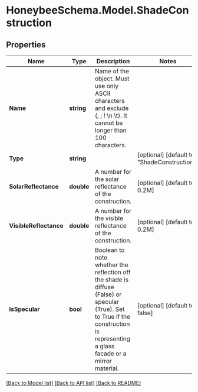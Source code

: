 
# HoneybeeSchema.Model.ShadeConstruction

## Properties

Name | Type | Description | Notes
------------ | ------------- | ------------- | -------------
**Name** | **string** | Name of the object. Must use only ASCII characters and exclude (, ; ! \\n \\t). It cannot be longer than 100 characters. | 
**Type** | **string** |  | [optional] [default to "ShadeConstruction"]
**SolarReflectance** | **double** |  A number for the solar reflectance of the construction. | [optional] [default to 0.2M]
**VisibleReflectance** | **double** |  A number for the visible reflectance of the construction. | [optional] [default to 0.2M]
**IsSpecular** | **bool** | Boolean to note whether the reflection off the shade is diffuse (False) or specular (True). Set to True if the construction is representing a glass facade or a mirror material. | [optional] [default to false]

[[Back to Model list]](../README.md#documentation-for-models)
[[Back to API list]](../README.md#documentation-for-api-endpoints)
[[Back to README]](../README.md)

